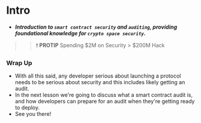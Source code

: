 # Intro
- ***Introduction to `smart contract security` and `auditing`, providing foundational knowledge for `crypto space security`.***


>> ❗ **PROTIP** Spending $2M on Security > $200M Hack

### Wrap Up
- With all this said, any developer serious about launching a protocol needs to be serious about security and this includes likely getting an audit.
- In the next lesson we're going to discuss what a smart contract audit is, and how developers can prepare for an audit when they're getting ready to deploy.
- See you there!
